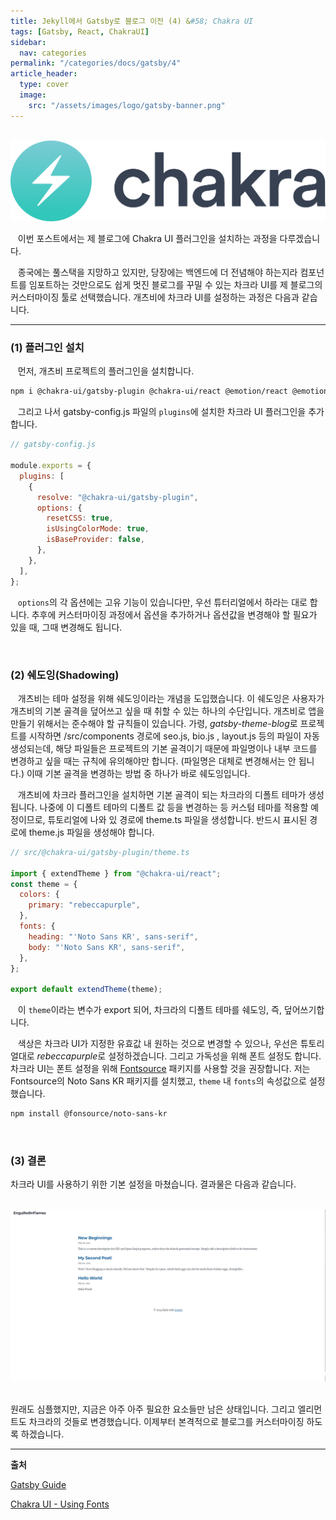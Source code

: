 ```yaml
---
title: Jekyll에서 Gatsby로 블로그 이전 (4) &#58; Chakra UI
tags: [Gatsby, React, ChakraUI]
sidebar:
  nav: categories
permalink: "/categories/docs/gatsby/4"
article_header:
  type: cover
  image:
    src: "/assets/images/logo/gatsby-banner.png"
---
```


<!-- more-->

<br/>

<div align="center">
<img src="/assets/images/logo/chakra-banner.png" />
</div>

&nbsp;&nbsp; 이번 포스트에서는 제 블로그에 Chakra UI 플러그인을 설치하는 과정을 다루겠습니다.

&nbsp;&nbsp; 종국에는 풀스택을 지망하고 있지만, 당장에는 백엔드에 더 전념해야 하는지라 컴포넌트를 임포트하는 것만으로도 쉽게 멋진 블로그를 꾸밀 수 있는 차크라 UI를 제 블로그의 커스터마이징 툴로 선택했습니다. 개츠비에 차크라 UI를 설정하는 과정은 다음과 같습니다.

---

### (1) 플러그인 설치

&nbsp;&nbsp; 먼저, 개츠비 프로젝트의 플러그인을 설치합니다.

```zsh
npm i @chakra-ui/gatsby-plugin @chakra-ui/react @emotion/react @emotion/styled framer-motion
```

&nbsp;&nbsp; 그리고 나서 gatsby-config.js 파일의 <code>plugins</code>에 설치한 차크라 UI 플러그인을 추가합니다.

```jsx
// gatsby-config.js

module.exports = {
  plugins: [
    {
      resolve: "@chakra-ui/gatsby-plugin",
      options: {
        resetCSS: true,
        isUsingColorMode: true,
        isBaseProvider: false,
      },
    },
  ],
};
```

&nbsp;&nbsp; <code>options</code>의 각 옵션에는 고유 기능이 있습니다만, 우선 튜터리얼에서 하라는 대로 합니다. 추후에 커스터마이징 과정에서 옵션을 추가하거나 옵션값을 변경해야 할 필요가 있을 때, 그때 변경해도 됩니다.

<br/>

### (2) 쉐도잉(Shadowing)

&nbsp;&nbsp; 개츠비는 테마 설정을 위해 쉐도잉이라는 개념을 도입했습니다. 이 쉐도잉은 사용자가 개츠비의 기본 골격을 덮어쓰고 싶을 때 취할 수 있는 하나의 수단입니다. 개츠비로 앱을 만들기 위해서는 준수해야 할 규칙들이 있습니다. 가령, *gatsby-theme-blog*로 프로젝트를 시작하면 /src/components 경로에 seo.js, bio.js , layout.js 등의 파일이 자동 생성되는데, 해당 파일들은 프로젝트의 기본 골격이기 때문에 파일명이나 내부 코드를 변경하고 싶을 때는 규칙에 유의해야만 합니다. (파일명은 대체로 변경해서는 안 됩니다.) 이때 기본 골격을 변경하는 방법 중 하나가 바로 쉐도잉입니다.

&nbsp;&nbsp; 개츠비에 차크라 플러그인을 설치하면 기본 골격이 되는 차크라의 디폴트 테마가 생성됩니다. 나중에 이 디폴트 테마의 디폴트 값 등을 변경하는 등 커스텀 테마를 적용할 예정이므로, 튜토리얼에 나와 있 경로에 theme.ts 파일을 생성합니다. 반드시 표시된 경로에 theme.js 파일을 생성해야 합니다.

```jsx
// src/@chakra-ui/gatsby-plugin/theme.ts

import { extendTheme } from "@chakra-ui/react";
const theme = {
  colors: {
    primary: "rebeccapurple",
  },
  fonts: {
    heading: "'Noto Sans KR', sans-serif",
    body: "'Noto Sans KR', sans-serif",
  },
};

export default extendTheme(theme);
```

&nbsp;&nbsp; 이 <code>theme</code>이라는 변수가 export 되어, 차크라의 디폴트 테마를 쉐도잉, 즉, 덮어쓰기합니다.

&nbsp;&nbsp; 색상은 차크라 UI가 지정한 유효값 내 원하는 것으로 변경할 수 있으나, 우선은 튜토리얼대로 *rebeccapurple*로 설정하겠습니다. 그리고 가독성을 위해 폰트 설정도 합니다. 차크라 UI는 폰트 설정을 위해 [Fontsource](https://github.com/fontsource/fontsource) 패키지를 사용할 것을 권장합니다. 저는 Fontsource의 Noto Sans KR 패키지를 설치했고, <code>theme</code> 내 <code>fonts</code>의 속성값으로 설정했습니다.

```zsh
npm install @fonsource/noto-sans-kr
```

<br/>

### (3) 결론

차크라 UI를 사용하기 위한 기본 설정을 마쳤습니다. 결과물은 다음과 같습니다.

<br/>

<div align="center">
<img src="/assets/images/sparta/wil/gatsby_20.png" width=600>
</div>

<br/>

원래도 심플했지만, 지금은 아주 아주 필요한 요소들만 남은 상태입니다. 그리고 엘리먼트도 차크라의 것들로 변경했습니다. 이제부터 본격적으로 블로그를 커스터마이징 하도록 하겠습니다.

---

**출처**

[Gatsby Guide](https://chakra-ui.com/getting-started/gatsby-guide)

[Chakra UI - Using Fonts](https://chakra-ui.com/community/recipes/using-fonts)
